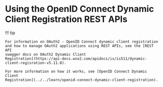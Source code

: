# Using the OpenID Connect Dynamic Client Registration REST APIs

!!! tip
    
    For information on OAuth2 - OpenID Connect dynamic client registration
    and how to manage OAuth2 applications using REST APIs, see the [REST API
    swagger docs on OAuth2 Dynamic Client
    Registration](https://api-docs.wso2.com/apidocs/is/is511/dynamic-client-regisration-v5.11.0).
    
    For more information on how it works, see [OpenID Connect Dynamic Client
    Registration](../../learn/openid-connect-dynamic-client-registration).
    
